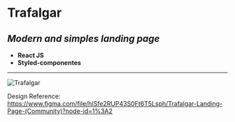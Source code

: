 # **Trafalgar**

## _Modern and simples landing page_

-   **React JS**
-   **Styled-componentes**

---

![Trafalgar](https://i.imgur.com/Vf8rgD5.png)

Design Reference: https://www.figma.com/file/hISfe2RUP43S0Ft6T5Lsph/Trafalgar-Landing-Page-(Community)?node-id=1%3A2
